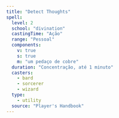 ```yaml
---
title: "Detect Thoughts"
spell:
  level: 2
  school: "divination"
  castingTime: "Ação"
  range: "Pessoal"
  components:
    v: true
    s: true
    m: "um pedaço de cobre"
  duration: "Concentração, até 1 minuto"
  casters:
    - bard
    - sorcerer
    - wizard
  type:
    - utility
  source: "Player's Handbook"
---
```

